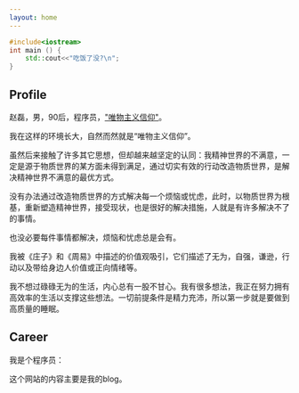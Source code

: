 ```yaml
---
layout: home
---
```


```cpp
#include<iostream>
int main () {
    std::cout<<"吃饭了没?\n";
}

```
## Profile
赵磊，男，90后，程序员，["唯物主义信仰"](http://opinion.people.com.cn/n/2015/1019/c159301-27711780.html)。


我在这样的环境长大，自然而然就是“唯物主义信仰”。

虽然后来接触了许多其它思想，但却越来越坚定的认同：我精神世界的不满意，一定是源于物质世界的某方面未得到满足，通过切实有效的行动改造物质世界，是解决精神世界不满意的最优方式。

没有办法通过改造物质世界的方式解决每一个烦恼或忧虑，此时，以物质世界为根基，重新塑造精神世界，接受现状，也是很好的解决措施，人就是有许多解决不了的事情。

也没必要每件事情都解决，烦恼和忧虑总是会有。

我被《庄子》和《周易》中描述的价值观吸引，它们描述了无为，自强，谦逊，行动以及带给身边人价值或正向情绪等。

我不想过碌碌无为的生活，内心总有一股不甘心。我有很多想法，我正在努力拥有高效率的生活以支撑这些想法。一切前提条件是精力充沛，所以第一步就是要做到高质量的睡眠。

## Career
我是个程序员：

<ProfileMe />

这个网站的内容主要是我的blog。

<div id="footer" style="
    bottom: -25px;
    left: 0;
    width: 100%;
    text-align: center;
    font-size: 13px;
    line-height: 22px;
    position: absolute;
    /* background-color: rgba(150, 150, 150, 0.4); */
    /* border-top: 1px dashed rgba(150, 150, 150, 0.4); */
    /* line-height: 30px; */
    cursor: pointer;
    z-index: 100;
  ">
  <span style="position: relative">
    <a href="https://beian.miit.gov.cn/">豫ICP备2023028578号 </a>
  </span>
  |
  <span style="position: relative">
    <a href="https://beian.mps.gov.cn/#/query/webSearch?code=41061102000409">豫公网安备41061102000409号</a>
  </span>
</div>

<style>

#footer {
  background-color: var(--vp-c-bg);

  border-color: var(--vp-input-border-color);
}
</style>




<!-- 
这是成果展示，不是历程。它是要输出<<给别人看的>>，人们更关注结果，而不是过程。
只考虑当前的状态，而不考虑未来的情况，



所以此部分输出的是:

<<<我当前的成果！！！>>>
-->
